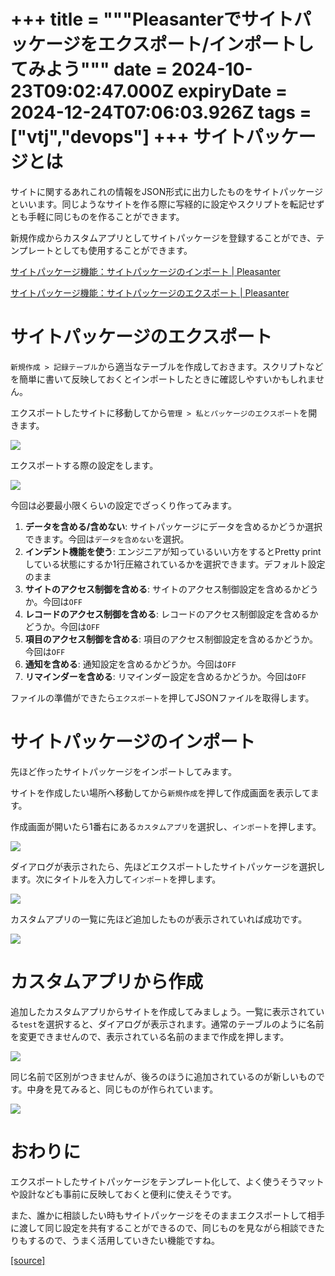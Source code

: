 +++
title = """Pleasanterでサイトパッケージをエクスポート/インポートしてみよう"""
date = 2024-10-23T09:02:47.000Z
expiryDate = 2024-12-24T07:06:03.926Z
tags = ["vtj","devops"]
+++
サイトパッケージとは
==========

サイトに関するあれこれの情報をJSON形式に出力したものをサイトパッケージといいます。同じようなサイトを作る際に写経的に設定やスクリプトを転記せずとも手軽に同じものを作ることができます。

新規作成からカスタムアプリとしてサイトパッケージを登録することができ、テンプレートとしても使用することができます。

[サイトパッケージ機能：サイトパッケージのインポート | Pleasanter](https://www.pleasanter.org/ja/manual/site-package-import)

[サイトパッケージ機能：サイトパッケージのエクスポート | Pleasanter](https://www.pleasanter.org/ja/manual/site-package-export)

サイトパッケージのエクスポート
===============

`新規作成 > 記録テーブル`から適当なテーブルを作成しておきます。スクリプトなどを簡単に書いて反映しておくとインポートしたときに確認しやすいかもしれません。

エクスポートしたサイトに移動してから`管理 > 私とパッケージのエクスポート`を開きます。

![](https://cdn-ak.f.st-hatena.com/images/fotolife/v/virtualtech/20241023/20241023180248.png)

エクスポートする際の設定をします。

![](https://cdn-ak.f.st-hatena.com/images/fotolife/v/virtualtech/20241023/20241023180251.png)

今回は必要最小限くらいの設定でざっくり作ってみます。

1.  **データを含める/含めない**: サイトパッケージにデータを含めるかどうか選択できます。今回は`データを含めない`を選択。
2.  **インデント機能を使う**: エンジニアが知っているいい方をするとPretty printしている状態にするか1行圧縮されているかを選択できます。デフォルト設定のまま
3.  **サイトのアクセス制御を含める**: サイトのアクセス制御設定を含めるかどうか。今回は`OFF`
4.  **レコードのアクセス制御を含める**: レコードのアクセス制御設定を含めるかどうか。今回は`OFF`
5.  **項目のアクセス制御を含める**: 項目のアクセス制御設定を含めるかどうか。今回は`OFF`
6.  **通知を含める**: 通知設定を含めるかどうか。今回は`OFF`
7.  **リマインダーを含める**: リマインダー設定を含めるかどうか。今回は`OFF`

ファイルの準備ができたら`エクスポート`を押してJSONファイルを取得します。

サイトパッケージのインポート
==============

先ほど作ったサイトパッケージをインポートしてみます。

サイトを作成したい場所へ移動してから`新規作成`を押して作成画面を表示してます。

作成画面が開いたら1番右にある`カスタムアプリ`を選択し、`インポート`を押します。

![](https://cdn-ak.f.st-hatena.com/images/fotolife/v/virtualtech/20241023/20241023180255.png)

ダイアログが表示されたら、先ほどエクスポートしたサイトパッケージを選択します。次にタイトルを入力して`インポート`を押します。

![](https://cdn-ak.f.st-hatena.com/images/fotolife/v/virtualtech/20241023/20241023180259.png)

カスタムアプリの一覧に先ほど追加したものが表示されていれば成功です。

![](https://cdn-ak.f.st-hatena.com/images/fotolife/v/virtualtech/20241023/20241023180303.png)

カスタムアプリから作成
===========

追加したカスタムアプリからサイトを作成してみましょう。一覧に表示されている`test`を選択すると、ダイアログが表示されます。通常のテーブルのように名前を変更できませんので、表示されている名前のままで作成を押します。

![](https://cdn-ak.f.st-hatena.com/images/fotolife/v/virtualtech/20241023/20241023180306.png)

同じ名前で区別がつきませんが、後ろのほうに追加されているのが新しいものです。中身を見てみると、同じものが作られています。

![](https://cdn-ak.f.st-hatena.com/images/fotolife/v/virtualtech/20241023/20241023180310.png)

おわりに
====

エクスポートしたサイトパッケージをテンプレート化して、よく使うそうマットや設計なども事前に反映しておくと便利に使えそうです。

また、誰かに相談したい時もサイトパッケージをそのままエクスポートして相手に渡して同じ設定を共有することができるので、同じものを見ながら相談できたりもするので、うまく活用していきたい機能ですね。

[[source]](https://devops-blog.virtualtech.jp/entry/20241023/1729674167)
